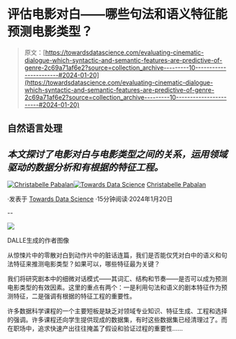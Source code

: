 # 评估电影对白——哪些句法和语义特征能预测电影类型？

> 原文：[https://towardsdatascience.com/evaluating-cinematic-dialogue-which-syntactic-and-semantic-features-are-predictive-of-genre-2c69a71af6e2?source=collection_archive---------10-----------------------#2024-01-20](https://towardsdatascience.com/evaluating-cinematic-dialogue-which-syntactic-and-semantic-features-are-predictive-of-genre-2c69a71af6e2?source=collection_archive---------10-----------------------#2024-01-20)

## 自然语言处理

## *本文探讨了电影对白与电影类型之间的关系，运用领域驱动的数据分析和有根据的特征工程。*

[](https://medium.com/@christabellecp?source=post_page---byline--2c69a71af6e2--------------------------------)[![Christabelle Pabalan](../Images/24187865b6e9d03ae1aabf873ce1e67c.png)](https://medium.com/@christabellecp?source=post_page---byline--2c69a71af6e2--------------------------------)[](https://towardsdatascience.com/?source=post_page---byline--2c69a71af6e2--------------------------------)[![Towards Data Science](../Images/a6ff2676ffcc0c7aad8aaf1d79379785.png)](https://towardsdatascience.com/?source=post_page---byline--2c69a71af6e2--------------------------------) [Christabelle Pabalan](https://medium.com/@christabellecp?source=post_page---byline--2c69a71af6e2--------------------------------)

·发表于 [Towards Data Science](https://towardsdatascience.com/?source=post_page---byline--2c69a71af6e2--------------------------------) ·15分钟阅读·2024年1月20日

--

![](../Images/4dd29308bfc5bc3f31c9d4051d96b164.png)

DALLE生成的作者图像

从惊悚片中的零散对白到动作片中的脏话连篇，我们是否能仅凭对白中的语义和句法特征来推测电影类型？如果可以，哪些特征最为关键？

我们将研究剧本中的细微对话模式——其词汇、结构和节奏——是否可以成为预测电影类型的有效因素。这里的重点有两个：一是利用句法和语义的剧本特征作为预测特征，二是强调有根据的特征工程的重要性。

许多数据科学课程的一个主要短板是缺乏对领域专业知识、特征生成、工程和选择的强调。许多课程还向学生提供现成的数据集，有时这些数据集已经清理过了。而在职场中，追求快速产出往往掩盖了假设和验证过程的重要性……
